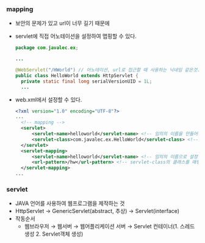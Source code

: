 ### mapping 

- 보안의 문제가 있고 url이 너무 길기 때문에

- servlet에 직접 어노테이션을 설정하여 맵핑할 수 있다.

  ```java
  package com.javalec.ex;
  
  ...
  
  @WebServlet("/HWorld") // 어노테이션, url로 접근할 때 사용하는 닉네임 같은것.
  public class HelloWorld extends HttpServlet {
  	private static final long serialVersionUID = 1L;
  	...
  ```

- web.xml에서 설정할 수 있다.

  ```xml
  <?xml version="1.0" encoding="UTF-8"?>
  ...
    <!-- mapping -->
    <servlet>
    	<servlet-name>helloworld</servlet-name> <!-- 임의의 이름을 만들어줌 -->
    	<servlet-class>com.javalec.ex.HelloWorld</servlet-class> <!-- 매핑할 클래스 파일명을 패키지명을 포함하여 입력 -->
    </servlet>
    <servlet-mapping>
    	<servlet-name>helloworld</servlet-name> <!-- 임의의 이름으로 설정한 이름을 가져옴 -->
    	<url-pattern>/hw</url-pattern> <!-- servlet-class의 클래스를 매핑할 임의의 이름을 입력. '/'로 시작 -->
    </servlet-mapping>
  ...
  ```

  

### servlet

- JAVA 언어를 사용하여 웹프로그램을 제작하는 것
- HttpServlet → GenericServlet(abstract, 추상) → Servlet(interface)
- 작동순서
  - 웹브라우저 → 웹서버 → 웹어플리케이션 서버 → Servlet 컨테이너(1. 스레드 생성 2. Servlet객체 생성)
